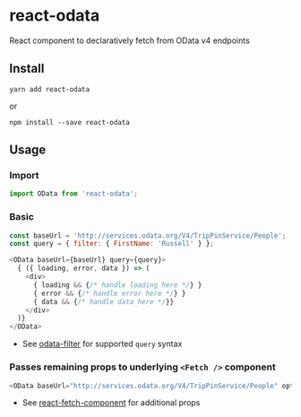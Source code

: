 # react-odata

React component to declaratively fetch from OData v4 endpoints

## Install
```
yarn add react-odata
```
or
```
npm install --save react-odata
```

## Usage
### Import
```js
import OData from 'react-odata';
```

### Basic
```js
const baseUrl = 'http://services.odata.org/V4/TripPinService/People';
const query = { filter: { FirstName: 'Russell' } };

<OData baseUrl={baseUrl} query={query}>
  { ({ loading, error, data }) => (
    <div>
      { loading && {/* handle loading here */} }
      { error && {/* handle error here */} }
      { data && {/* handle data here */}}
    </div>
  )}
</OData>
``` 
- See [odata-filter](https://github.com/techniq/odata-filter) for supported `query` syntax

### Passes remaining props to underlying `<Fetch />` component
```js
<OData baseUrl="http://services.odata.org/V4/TripPinService/People" options={{ credentials: 'include' }} />
```
- See [react-fetch-component](https://github.com/techniq/react-fetch-component) for additional props
